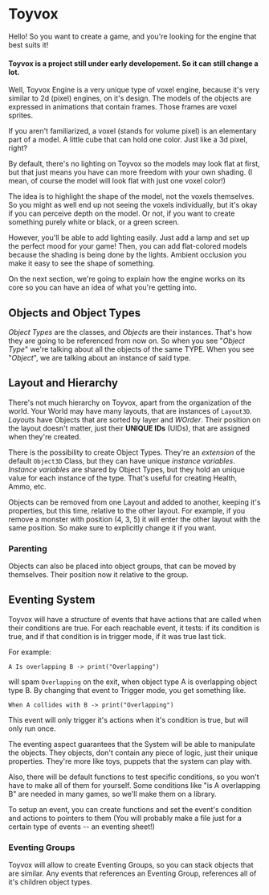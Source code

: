 # Toyvox

Hello! So you want to create a game, and you're looking for the engine
that best suits it!

#### <aside class="notice">Toyvox is a project still under early developement. So it can still change a lot.</aside>

Well, Toyvox Engine is a very unique type of voxel engine, because it's very
similar to 2d (pixel) engines, on it's design. The models of the objects
are expressed in animations that contain frames. Those frames are voxel sprites.

If you aren't familiarized, a voxel (stands for volume pixel) is an elementary
part of a model. A little cube that can hold one color. Just like a 3d pixel, right?

By default, there's no lighting on Toyvox so the models may look flat at first, but
that just means you have can more freedom with your own shading. (I mean, of course the
model will look flat with just one voxel color!)

The idea is to highlight the shape of the model, not the voxels themselves.
So you might as well end up not seeing the voxels individually, but it's okay if you
can perceive depth on the model. Or not, if you want to create something purely white
or black, or a green screen.

However, you'll be able to add lighting easily. Just add a lamp and set up the perfect
mood for your game! Then, you can add flat-colored models because the shading is being
done by the lights. Ambient occlusion you make it easy to see the shape of something.

On the next section, we're going to explain how the engine works on its core
so you can have an idea of what you're getting into.

## Objects and Object Types

_Object Types_ are the classes, and _Objects_ are their instances.
That's how they are going to be referenced from now on. 
So when you see "_Object Type_" we're talking about all the objects
of the same TYPE. When you see "_Object_", we are talking about an instance 
of said type.

## Layout and Hierarchy

There's not much hierarchy on Toyvox, apart from the organization of the world.
Your World may have many layouts, that are instances of `Layout3D`.
_Layouts_ have Objects that are sorted by layer and _WOrder_.
Their position on the layout doesn't matter, just their **UNIQUE IDs** (UIDs),
that are assigned when they're created.

There is the possibility to create Object Types. They're an _extension_ of the default
`Object3D` Class, but they can have unique _instance variables_.
_Instance variables_ are shared by Object Types, but they hold an unique value for
each instance of the type. That's useful for creating Health, Ammo, etc.

Objects can be removed from one Layout and added to another, keeping it's properties,
but this time, relative to the other layout.
For example, if you remove a monster with position (4, 3, 5) it will enter the other
layout with the same position. So make sure to explicitly change it if you want.

### Parenting

Objects can also be placed into object groups, that can be moved by themselves.
Their position now it relative to the group.

## Eventing System

Toyvox will have a structure of events that have actions that are called when their
conditions are true. For each reachable event, it tests: if its condition is true,
and if that condition is in trigger mode, if it was true last tick.

For example:

`A Is overlapping B -> print("Overlapping")`

will spam `Overlapping` on the exit, when object type A is overlapping object type B.
By changing that event to Trigger mode, you get something like.

`When A collides with B -> print("Overlapping")`

This event will only trigger it's actions when it's condition is true,
but will only run once.

The eventing aspect guarantees that the System will be able to manipulate the objects.
They objects, don't contain any piece of logic, just their unique properties.
They're more like toys, puppets that the system can play with.

Also, there will be default functions to test specific conditions, so you won't have to make all of them for yourself.
Some conditions like "is A overlapping B" are needed in many games, so we'll make them on a library.

To setup an event, you can create functions and set the event's condition and actions to pointers to them
(You will probably make a file just for a certain type of events -- an eventing sheet!)

### Eventing Groups

Toyvox will allow to create Eventing Groups, so you can stack objects that are similar.
Any events that references an Eventing Group, references all of it's children object types.
